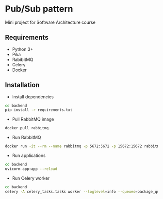 # Pub/Sub pattern
Mini project for Software Architecture course

## Requirements
- Python 3+
- Pika
- RabibitMQ
- Celery
- Docker

## Installation
- Install dependencies
```bash
cd backend
pip install -r requirements.txt
```
- Pull RabbitMQ image
```bash
docker pull rabbitmq
```
- Run RabbitMQ
```bash
docker run -it --rm --name rabbitmq -p 5672:5672 -p 15672:15672 rabbitmq:3.13-management
```
- Run applications
```bash
cd backend
uvicorn app:app --reload
```
- Run Celery worker
```bash
cd backend
celery -A celery_tasks.tasks worker --loglevel=info --queues=package_queue
```

